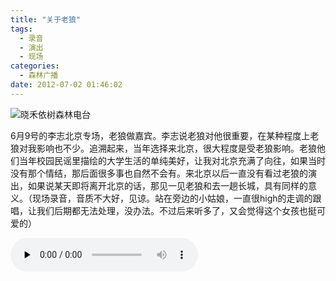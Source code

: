```yaml
---
title: "关于老狼"
tags:
  - 录音
  - 演出
  - 现场
categories:
  - 森林广播
date: 2012-07-02 01:46:02
---
```


![晓禾依树森林电台](../../../images/radiocover/radio_040.jpg) 

6月9号的李志北京专场，老狼做嘉宾。李志说老狼对他很重要，在某种程度上老狼对我影响也不少。追溯起来，当年选择来北京，很大程度是受老狼影响。老狼他们当年校园民谣里描绘的大学生活的单纯美好，让我对北京充满了向往，如果当时没有那个情结，那后面很多事也自然不会有。来北京以后一直没有看过老狼的演出，如果说某天即将离开北京的话，那见一见老狼和去一趟长城，具有同样的意义。（现场录音，音质不大好，见谅。站在旁边的小姑娘，一直很high的走调的跟唱，让我们后期都无法处理，没办法。不过后来听多了，又会觉得这个女孩也挺可爱的）   

<audio id="audio" controls="" preload="none">
  <source id="mp3" src="http://www.coletree.com/radio/coletree_radio_040.mp3">
</audio>